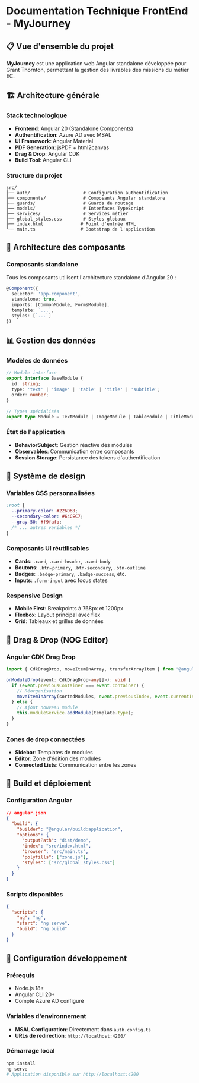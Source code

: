 # Documentation Technique FrontEnd - MyJourney

## 📋 Vue d'ensemble du projet

**MyJourney** est une application web Angular standalone développée pour Grant Thornton, permettant la gestion des livrables des missions du métier EC.

## 🏗️ Architecture générale

### Stack technologique
- **Frontend**: Angular 20 (Standalone Components)
- **Authentification**: Azure AD avec MSAL
- **UI Framework**: Angular Material
- **PDF Generation**: jsPDF + html2canvas
- **Drag & Drop**: Angular CDK
- **Build Tool**: Angular CLI

### Structure du projet
```
src/
├── auth/                    # Configuration authentification
├── components/              # Composants Angular standalone
├── guards/                  # Guards de routage
├── models/                  # Interfaces TypeScript
├── services/                # Services métier
├── global_styles.css        # Styles globaux
├── index.html              # Point d'entrée HTML
└── main.ts                 # Bootstrap de l'application
```

## 🧩 Architecture des composants

### Composants standalone
Tous les composants utilisent l'architecture standalone d'Angular 20 :
```typescript
@Component({
  selector: 'app-component',
  standalone: true,
  imports: [CommonModule, FormsModule],
  template: `...`,
  styles: [`...`]
})
```

## 📊 Gestion des données

### Modèles de données
```typescript
// Module interface
export interface BaseModule {
  id: string;
  type: 'text' | 'image' | 'table' | 'title' | 'subtitle';
  order: number;
}

// Types spécialisés
export type Module = TextModule | ImageModule | TableModule | TitleModule | SubtitleModule;
```

### État de l'application
- **BehaviorSubject**: Gestion réactive des modules
- **Observables**: Communication entre composants
- **Session Storage**: Persistance des tokens d'authentification

## 🎨 Système de design

### Variables CSS personnalisées
```css
:root {
  --primary-color: #226D68;
  --secondary-color: #64CEC7;
  --gray-50: #f9fafb;
  /* ... autres variables */
}
```

### Composants UI réutilisables
- **Cards**: `.card`, `.card-header`, `.card-body`
- **Boutons**: `.btn-primary`, `.btn-secondary`, `.btn-outline`
- **Badges**: `.badge-primary`, `.badge-success`, etc.
- **Inputs**: `.form-input` avec focus states

### Responsive Design
- **Mobile First**: Breakpoints à 768px et 1200px
- **Flexbox**: Layout principal avec flex
- **Grid**: Tableaux et grilles de données

## 🔄 Drag & Drop (NOG Editor)

### Angular CDK Drag Drop
```typescript
import { CdkDragDrop, moveItemInArray, transferArrayItem } from '@angular/cdk/drag-drop';

onModuleDrop(event: CdkDragDrop<any[]>): void {
  if (event.previousContainer === event.container) {
    // Réorganisation
    moveItemInArray(sortedModules, event.previousIndex, event.currentIndex);
  } else {
    // Ajout nouveau module
    this.moduleService.addModule(template.type);
  }
}
```

### Zones de drop connectées
- **Sidebar**: Templates de modules
- **Editor**: Zone d'édition des modules
- **Connected Lists**: Communication entre les zones

## 🚀 Build et déploiement

### Configuration Angular
```json
// angular.json
{
  "build": {
    "builder": "@angular/build:application",
    "options": {
      "outputPath": "dist/demo",
      "index": "src/index.html",
      "browser": "src/main.ts",
      "polyfills": ["zone.js"],
      "styles": ["src/global_styles.css"]
    }
  }
}
```

### Scripts disponibles
```json
{
  "scripts": {
    "ng": "ng",
    "start": "ng serve",
    "build": "ng build"
  }
}
```

## 🔧 Configuration développement

### Prérequis
- Node.js 18+
- Angular CLI 20+
- Compte Azure AD configuré

### Variables d'environnement
- **MSAL Configuration**: Directement dans `auth.config.ts`
- **URLs de redirection**: `http://localhost:4200/`

### Démarrage local
```bash
npm install
ng serve
# Application disponible sur http://localhost:4200
```